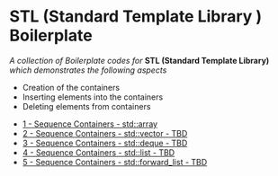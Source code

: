 # STL (Standard Template Library ) Boilerplate

_A collection of Boilerplate codes for_ __STL (Standard Template Library)__ _which demonstrates the following aspects_

- Creation of the containers
- Inserting elements into the containers
- Deleting elements from containers

* [1 - Sequence Containers - std::array](https://github.com/9lean/STL_Boilerplate/tree/master/array)    
* [2 - Sequence Containers - std::vector - TBD]()    
* [3 - Sequence Containers - std::deque - TBD]()
* [4 - Sequence Containers - std::list - TBD]()
* [5 - Sequence Containers - std::forward_list - TBD]()



